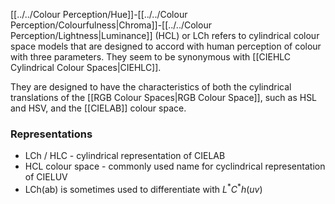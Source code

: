 [[../../Colour Perception/Hue]]-[[../../Colour Perception/Colourfulness|Chroma]]-[[../../Colour Perception/Lightness|Luminance]] (HCL) or LCh refers to cylindrical colour space models that are designed to accord with human perception of colour with three parameters. They seem to be synonymous with [[CIEHLC Cylindrical Colour Spaces|CIEHLC]].

They are designed to have the characteristics of both the cylindrical translations of the [[RGB Colour Spaces|RGB Colour Space]], such as HSL and HSV, and the [[CIELAB]] colour space.

### Representations
- LCh / HLC - cylindrical representation of CIELAB
- HCL colour space - commonly  used name for cyclindrical representation of CIELUV
- LCh(ab) is sometimes used to differentiate with $L^*C^*h(uv)$